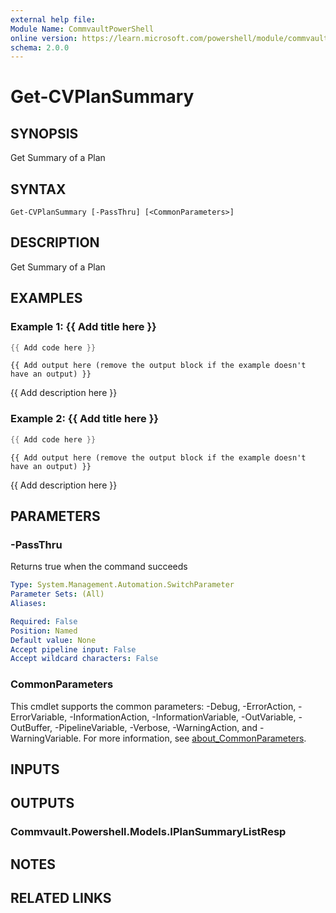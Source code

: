 ```yaml
---
external help file:
Module Name: CommvaultPowerShell
online version: https://learn.microsoft.com/powershell/module/commvaultpowershell/get-cvplansummary
schema: 2.0.0
---
```


# Get-CVPlanSummary

## SYNOPSIS
Get Summary of a Plan

## SYNTAX

```
Get-CVPlanSummary [-PassThru] [<CommonParameters>]
```

## DESCRIPTION
Get Summary of a Plan

## EXAMPLES

### Example 1: {{ Add title here }}
```powershell
{{ Add code here }}
```

```output
{{ Add output here (remove the output block if the example doesn't have an output) }}
```

{{ Add description here }}

### Example 2: {{ Add title here }}
```powershell
{{ Add code here }}
```

```output
{{ Add output here (remove the output block if the example doesn't have an output) }}
```

{{ Add description here }}

## PARAMETERS

### -PassThru
Returns true when the command succeeds

```yaml
Type: System.Management.Automation.SwitchParameter
Parameter Sets: (All)
Aliases:

Required: False
Position: Named
Default value: None
Accept pipeline input: False
Accept wildcard characters: False
```

### CommonParameters
This cmdlet supports the common parameters: -Debug, -ErrorAction, -ErrorVariable, -InformationAction, -InformationVariable, -OutVariable, -OutBuffer, -PipelineVariable, -Verbose, -WarningAction, and -WarningVariable. For more information, see [about_CommonParameters](http://go.microsoft.com/fwlink/?LinkID=113216).

## INPUTS

## OUTPUTS

### Commvault.Powershell.Models.IPlanSummaryListResp

## NOTES

## RELATED LINKS

